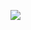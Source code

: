 ![](https://github-readme-stats.vercel.app/api?username=TheSlayer-666&show_icons=true&theme=tokyonight)
